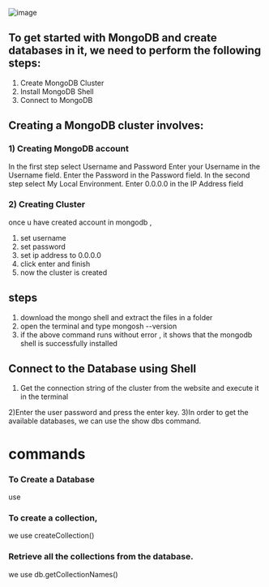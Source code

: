 ![image](https://github.com/user-attachments/assets/b3831621-9765-4d68-9c27-b615f18cb3b8)

## To get started with MongoDB and create databases in it, we need to perform the following steps:

1) Create MongoDB Cluster
2) Install MongoDB Shell
3) Connect to MongoDB

##  Creating a MongoDB cluster involves:

### 1) Creating MongoDB account
In the first step select Username and Password
Enter your Username in the Username field.
Enter the Password in the Password field.
In the second step select My Local Environment.
Enter 0.0.0.0 in the IP Address field

### 2)  Creating Cluster
once u have created account in mongodb ,
1) set username
 2) set password
3) set ip address to 0.0.0.0
4) click enter and finish
5) now the cluster is created 

## steps  
1) download the mongo shell and extract the files in a folder 
2) open the terminal and type mongosh --version
3) if the above command runs without error , it shows that the mongodb shell  is successfully installed

## Connect to the Database using Shell
 1) Get the connection string of the cluster  from the website and execute it in the terminal

2)Enter the user password and press the enter key.
3)In order to get the available databases, we can use the show dbs command.



# commands 
### To  Create a Database 
use <databaseName>
### To create a collection, 
we use createCollection()
### Retrieve all the collections from the database.
we use db.getCollectionNames()
